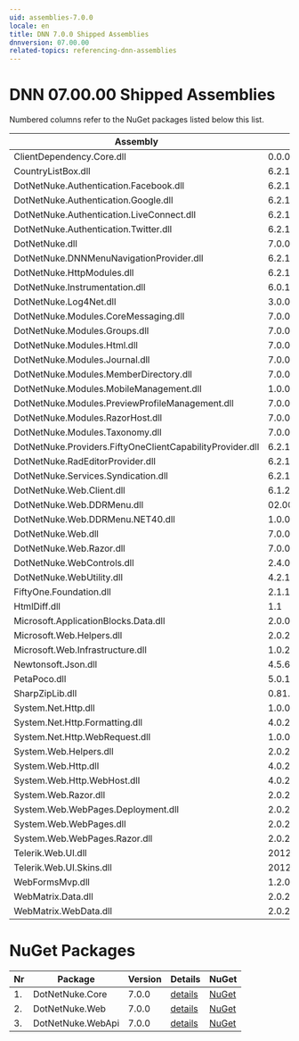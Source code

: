 ```yaml
---
uid: assemblies-7.0.0
locale: en
title: DNN 7.0.0 Shipped Assemblies
dnnversion: 07.00.00
related-topics: referencing-dnn-assemblies
---
```


# DNN 07.00.00 Shipped Assemblies

Numbered columns refer to the NuGet packages listed below this list.

|**Assembly**|**Version**|#1|#2|#3|
|---|---|---|---|---|
|ClientDependency.Core.dll|0.0.0.0| | | |
|CountryListBox.dll|6.2.1.11| | | |
|DotNetNuke.Authentication.Facebook.dll|6.2.1.11| | | |
|DotNetNuke.Authentication.Google.dll|6.2.1.11| | | |
|DotNetNuke.Authentication.LiveConnect.dll|6.2.1.11| | | |
|DotNetNuke.Authentication.Twitter.dll|6.2.1.11| | | |
|DotNetNuke.dll|7.0.0.1586| | | |
|DotNetNuke.DNNMenuNavigationProvider.dll|6.2.1.11| | | |
|DotNetNuke.HttpModules.dll|6.2.1.11| | | |
|DotNetNuke.Instrumentation.dll|6.0.1.0| | | |
|DotNetNuke.Log4Net.dll|3.0.0.0| | | |
|DotNetNuke.Modules.CoreMessaging.dll|7.0.0.1586| | | |
|DotNetNuke.Modules.Groups.dll|7.0.0.1586| | | |
|DotNetNuke.Modules.Html.dll|7.0.0.1586| | | |
|DotNetNuke.Modules.Journal.dll|7.0.0.1586| | | |
|DotNetNuke.Modules.MemberDirectory.dll|7.0.0.1586| | | |
|DotNetNuke.Modules.MobileManagement.dll|1.0.0.0| | | |
|DotNetNuke.Modules.PreviewProfileManagement.dll|7.0.0.1586| | | |
|DotNetNuke.Modules.RazorHost.dll|7.0.0.1586| | | |
|DotNetNuke.Modules.Taxonomy.dll|7.0.0.1586| | | |
|DotNetNuke.Providers.FiftyOneClientCapabilityProvider.dll|6.2.1.11| | | |
|DotNetNuke.RadEditorProvider.dll|6.2.1.11| | | |
|DotNetNuke.Services.Syndication.dll|6.2.1.11| | | |
|DotNetNuke.Web.Client.dll|6.1.2.0| | | |
|DotNetNuke.Web.DDRMenu.dll|02.00.00.01| | | |
|DotNetNuke.Web.DDRMenu.NET40.dll|1.0.0.0| | | |
|DotNetNuke.Web.dll|7.0.0.1586| | | |
|DotNetNuke.Web.Razor.dll|7.0.0.1586| | | |
|DotNetNuke.WebControls.dll|2.4.0.598| | | |
|DotNetNuke.WebUtility.dll|4.2.1.783| | | |
|FiftyOne.Foundation.dll|2.1.12.2| | | |
|HtmlDiff.dll|1.1| | | |
|Microsoft.ApplicationBlocks.Data.dll|2.0.0.0|1| | |
|Microsoft.Web.Helpers.dll|2.0.20710.0| | | |
|Microsoft.Web.Infrastructure.dll|1.0.20105.407| | | |
|Newtonsoft.Json.dll|4.5.6.14930| | | |
|PetaPoco.dll|5.0.1.17400| | | |
|SharpZipLib.dll|0.81.0.1407| | | |
|System.Net.Http.dll|1.0.0.0| | |3|
|System.Net.Http.Formatting.dll|4.0.20710.0| | |3|
|System.Net.Http.WebRequest.dll|1.0.0.0| | | |
|System.Web.Helpers.dll|2.0.20126.16343| | | |
|System.Web.Http.dll|4.0.20710.0| | |3|
|System.Web.Http.WebHost.dll|4.0.20710.0| | | |
|System.Web.Razor.dll|2.0.20126.16343| | | |
|System.Web.WebPages.Deployment.dll|2.0.20710.0| | | |
|System.Web.WebPages.dll|2.0.20710.0| | | |
|System.Web.WebPages.Razor.dll|2.0.20126.16343| | | |
|Telerik.Web.UI.dll|2012.3.1016.35| |2| |
|Telerik.Web.UI.Skins.dll|2012.3.1016.35| | | |
|WebFormsMvp.dll|1.2.0.0| | | |
|WebMatrix.Data.dll|2.0.20126.16343| | | |
|WebMatrix.WebData.dll|2.0.20126.16343| | | |

# NuGet Packages

|**Nr**|**Package**|**Version**|Details|NuGet|
|---|---|---|---|---|
|1.|DotNetNuke.Core|7.0.0|[details](xref:nuget-DotNetNuke.Core-7.0.0)|[NuGet](https://www.nuget.org/packages/DotNetNuke.Core/7.0.0)|
|2.|DotNetNuke.Web|7.0.0|[details](xref:nuget-DotNetNuke.Web-7.0.0)|[NuGet](https://www.nuget.org/packages/DotNetNuke.Web/7.0.0)|
|3.|DotNetNuke.WebApi|7.0.0|[details](xref:nuget-DotNetNuke.WebApi-7.0.0)|[NuGet](https://www.nuget.org/packages/DotNetNuke.WebApi/7.0.0)|


